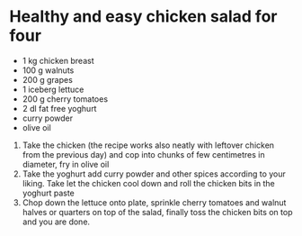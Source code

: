 # Healthy and easy chicken salad for four

- 1 kg chicken breast
- 100 g walnuts
- 200 g grapes
- 1 iceberg lettuce
- 200 g cherry tomatoes
- 2 dl fat free yoghurt
- curry powder
- olive oil

1. Take the chicken (the recipe works also neatly with leftover chicken from the previous day) and cop into chunks of few centimetres in diameter, fry in olive oil
2. Take the yoghurt add curry powder and other spices according to your liking. Take let the chicken cool down and roll the chicken bits in the yoghurt paste
3. Chop down the lettuce onto plate, sprinkle cherry tomatoes and walnut halves or quarters on top of the salad, finally toss the chicken bits on top and you are done.


